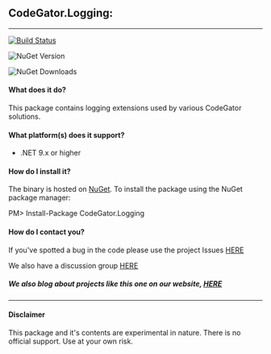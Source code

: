 ## CodeGator.Logging: 
---

[![Build Status](https://dev.azure.com/codegator/CodeGator.Logging/_apis/build/status%2FCodeGator.CodeGator.Logging?branchName=main)](https://dev.azure.com/codegator/CodeGator.Logging/_build/latest?definitionId=114&branchName=main)

![NuGet Version](https://img.shields.io/nuget/v/CodeGator.Logging)

![NuGet Downloads](https://img.shields.io/nuget/dt/CodeGator.Logging)

#### What does it do?
This package contains logging extensions used by various CodeGator solutions.

#### What platform(s) does it support?
* .NET 9.x or higher

#### How do I install it?
The binary is hosted on [NuGet](https://www.nuget.org/packages/Codegator.Logging/). To install the package using the NuGet package manager:

PM> Install-Package CodeGator.Logging

#### How do I contact you?
If you've spotted a bug in the code please use the project Issues [HERE](https://github.com/CodeGator/CodeGator.Logging/issues)

We also have a discussion group [HERE](https://github.com/CodeGator/CodeGator.Logging/discussions)

##### We also blog about projects like this one on our website, [HERE](http://www.codegator.com)
---
#### Disclaimer
This package and it's contents are experimental in nature. There is no official support. Use at your own risk.